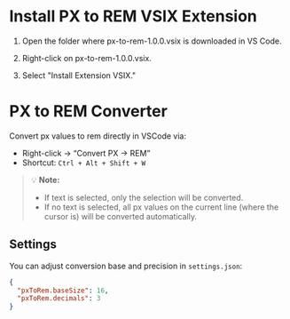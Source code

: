 # Install PX to REM VSIX Extension

1. Open the folder where px-to-rem-1.0.0.vsix is downloaded in VS Code.

2. Right-click on px-to-rem-1.0.0.vsix.

3. Select "Install Extension VSIX."

# PX to REM Converter

Convert px values to rem directly in VSCode via:

- Right-click → “Convert PX → REM”
- Shortcut: `Ctrl + Alt + Shift + W`

> 💡 **Note:**  
> - If text is selected, only the selection will be converted.  
> - If no text is selected, all px values on the current line (where the cursor is) will be converted automatically.


## Settings

You can adjust conversion base and precision in `settings.json`:

```json
{
  "pxToRem.baseSize": 16,
  "pxToRem.decimals": 3
}
```
